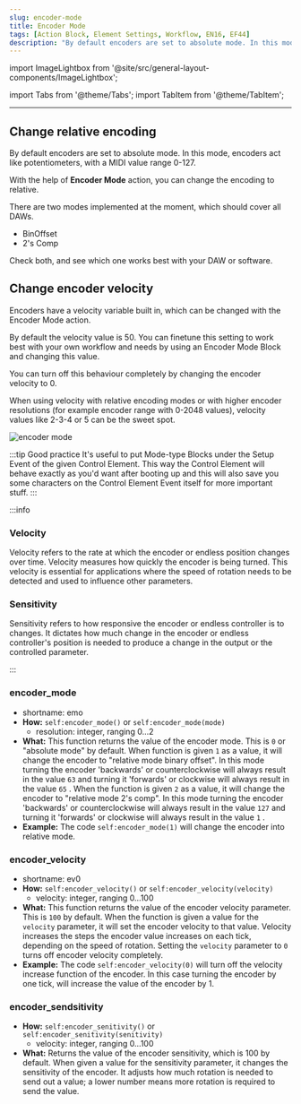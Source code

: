 ```yaml
---
slug: encoder-mode
title: Encoder Mode
tags: [Action Block, Element Settings, Workflow, EN16, EF44]
description: "By default encoders are set to absolute mode. In this mode, encoders act like potentiometers, with a MIDI value range 0-127. With the help of Encoder Mode action, you can change the encoding to relative."
---
```


import ImageLightbox from '@site/src/general-layout-components/ImageLightbox';

import Tabs from '@theme/Tabs';
import TabItem from '@theme/TabItem';

---

<Tabs queryString="tab">
<TabItem value="About Encoder Mode" label="About Encoder Mode" default>

## Change relative encoding

By default encoders are set to absolute mode. In this mode, encoders act like potentiometers, with a MIDI value range 0-127.

With the help of **Encoder Mode** action, you can change the encoding to relative.

There are two modes implemented at the moment, which should cover all DAWs.

- BinOffset
- 2's Comp

Check both, and see which one works best with your DAW or software.

<!-- <ImageLightbox imageSrc={encodermode} style={{height:340+'px'}} citation={'Encoder Mode Action'}/> -->

## Change encoder velocity

Encoders have a velocity variable built in, which can be changed with the Encoder Mode action.

By default the velocity value is 50. You can finetune this setting to work best with your own workflow and needs by using an Encoder Mode Block and changing this value.

You can turn off this behaviour completely by changing the encoder velocity to 0.

When using velocity with relative encoding modes or with higher encoder resolutions (for example encoder range with 0-2048 values), velocity values like 2-3-4 or 5 can be the sweet spot.

![encoder mode](../../img/encoder_mode.gif)

:::tip Good practice
It's useful to put Mode-type Blocks under the Setup Event of the given Control Element. This way the Control Element will behave exactly as you'd want after booting up and this will also save you some characters on the Control Element Event itself for more important stuff.
:::

:::info

### Velocity

Velocity refers to the rate at which the encoder or endless position changes over time. Velocity measures how quickly the encoder is being turned. This velocity is essential for applications where the speed of rotation needs to be detected and used to influence other parameters.

### Sensitivity

Sensitivity refers to how responsive the encoder or endless controller is to changes. It dictates how much change in the encoder or endless controller's position is needed to produce a change in the output or the controlled parameter.

:::

</TabItem>
<TabItem value="Reference Manual Entry" label="Reference Manual Entry">

### encoder_mode

- shortname: emo
- **How:** `self:encoder_mode()` or `self:encoder_mode(mode)`
  - resolution: integer, ranging 0...2
- **What:** This function returns the value of the encoder mode. This is `0` or "absolute mode" by default.
  When function is given `1` as a value, it will change the encoder to "relative mode binary offset". In this mode turning the encoder 'backwards' or counterclockwise will always result in the value `63` and turning it 'forwards' or clockwise will always result in the value `65` .
  When the function is given `2` as a value, it will change the encoder to "relative mode 2's comp". In this mode turning the encoder 'backwards' or counterclockwise will always result in the value `127` and turning it 'forwards' or clockwise will always result in the value `1` .
- **Example:** The code `self:encoder_mode(1)` will change the encoder into relative mode.

### encoder_velocity

- shortname: ev0
- **How:** `self:encoder_velocity()` or `self:encoder_velocity(velocity)`
  - velocity: integer, ranging 0...100
- **What:** This function returns the value of the encoder velocity parameter. This is `100` by default. When the function is given a value for the `velocity` parameter, it will set the encoder velocity to that value. Velocity increases the steps the encoder value increases on each tick, depending on the speed of rotation. Setting the `velocity` parameter to `0` turns off encoder velocity completely.
- **Example:** The code `self:encoder_velocity(0)` will turn off the velocity increase function of the encoder. In this case turning the encoder by one tick, will increase the value of the encoder by 1.

### encoder_sendsitivity

- **How:** `self:encoder_senitivity()` or `self:encoder_senitivity(senitivity)`
  - velocity: integer, ranging 0...100
- **What:** Returns the value of the encoder sensitivity, which is 100 by default. When given a value for the sensitivity parameter, it changes the sensitivity of the encoder. It adjusts how much rotation is needed to send out a value; a lower number means more rotation is required to send the value.

</TabItem>
</Tabs>
